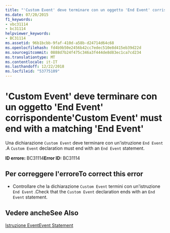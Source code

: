 ```yaml
---
title: "'Custom Event' deve terminare con un oggetto 'End Event' corrispondente"
ms.date: 07/20/2015
f1_keywords:
- vbc31114
- bc31114
helpviewer_keywords:
- BC31114
ms.assetid: 96b1bcbb-9faf-410d-a58b-d24714d64c68
ms.openlocfilehash: fd4b9b50e2456b42cc7edec510e8d415eb39d22d
ms.sourcegitcommit: 0888d7b24f475c346a3f444de8d83ec1ca7cd234
ms.translationtype: MT
ms.contentlocale: it-IT
ms.lasthandoff: 12/22/2018
ms.locfileid: "53775109"
---
```

# <a name="custom-event-must-end-with-a-matching-end-event"></a><span data-ttu-id="6ab34-102">'Custom Event' deve terminare con un oggetto 'End Event' corrispondente</span><span class="sxs-lookup"><span data-stu-id="6ab34-102">'Custom Event' must end with a matching 'End Event'</span></span>
<span data-ttu-id="6ab34-103">Una dichiarazione `Custom Event` deve terminare con un'istruzione `End Event` .</span><span class="sxs-lookup"><span data-stu-id="6ab34-103">A `Custom Event` declaration must end with an `End Event` statement.</span></span>  
  
 <span data-ttu-id="6ab34-104">**ID errore:** BC31114</span><span class="sxs-lookup"><span data-stu-id="6ab34-104">**Error ID:** BC31114</span></span>  
  
## <a name="to-correct-this-error"></a><span data-ttu-id="6ab34-105">Per correggere l'errore</span><span class="sxs-lookup"><span data-stu-id="6ab34-105">To correct this error</span></span>  
  
-   <span data-ttu-id="6ab34-106">Controllare che la dichiarazione `Custom Event` termini con un'istruzione `End Event` .</span><span class="sxs-lookup"><span data-stu-id="6ab34-106">Check that the `Custom Event` declaration ends with an `End Event` statement.</span></span>  
  
## <a name="see-also"></a><span data-ttu-id="6ab34-107">Vedere anche</span><span class="sxs-lookup"><span data-stu-id="6ab34-107">See Also</span></span>  
 [<span data-ttu-id="6ab34-108">Istruzione Event</span><span class="sxs-lookup"><span data-stu-id="6ab34-108">Event Statement</span></span>](../../visual-basic/language-reference/statements/event-statement.md)
